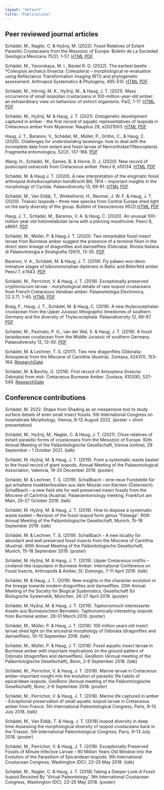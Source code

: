 ```yaml
---
layout: "default"
title: "Publications"
---
```


## Peer reviewed journal articles

Schädel, M., Nagler, C. & Hyžný, M. (2022). Fossil Relatives of Extant Parasitic Crustaceans from the Mesozoic of Europe. Boletín de La Sociedad Geológica Mexicana 75(2), 1-57. [HTML](http://boletinsgm.igeolcu.unam.mx/bsgm/index.php/volumenes-volumes/cuarta-epoca/375-sitio/articulos/cuarta-epoca/7502/2661-7502-02-A220323_Schadel) [PDF](http://boletinsgm.igeolcu.unam.mx/bsgm/vols/epoca04/7502/A220323_Schadel.pdf)

Schädel, M., Yavorskaya, M. I., Beutel R. G. (2022). The earliest beetle †Coleopsis archaica (Insecta: Coleoptera) – morphological re-evaluation using Reflectance Transformation Imaging (RTI) and phylogenetic assessment. Arthropod Systematics & Phylogeny, 495-510. [HTML](https://doi.org/10.3897/asp.80.e86582) [PDF](https://arthropod-systematics.arphahub.com/article/86582/download/pdf/743235)

Schädel, M., Hörnig, M. K., Hyžný, M., & Haug, J. T. (2021). Mass occurrence of small isopodan crustaceans in 100-million-year-old amber: an extraordinary view on behaviour of extinct organisms. PalZ, 1-17. [HTML](https://link.springer.com/article/10.1007/s12542-021-00564-9) [PDF](https://link.springer.com/content/pdf/10.1007/s12542-021-00564-9.pdf)

Schädel, M., Hyžný, M. & Haug, J. T. (2021). Ontogenetic development captured in amber - the first record of aquatic representatives of Isopoda in Cretaceous amber from Myanmar. Nauplius 29, e2021003. [HTML](https://www.scielo.br/scielo.php?script=sci_arttext&pid=S0104-64972021000100201&lng=en&nrm=iso&tlng=en) [PDF](https://www.scielo.br/pdf/nau/v29/2358-2936-nau-29-e2021003.pdf)

Haug, J. T., Baranov, V., Schädel, M., Müller, P., Gröhn, C., & Haug, C. (2020). Challenges for understanding lacewings: how to deal with the incomplete data from extant and fossil larvae of Nevrorthidae?(Neuroptera). Fragmenta entomologica, 52(2), 137-168. [PDF](http://fragmentaentomol.org/index.php/fragmenta/article/download/472/444)

Wang, H., Schädel, M., Sames, B. & Horne, D. J. (2020). New record of podocopid ostracods from Cretaceous amber. PeerJ 8, e10134. [HTML](https://peerj.com/articles/10134) [PDF](https://peerj.com/articles/10134.pdf)

Schädel, M. & Haug J. T. (2020). A new interpretation of the enigmatic fossil arthropod
*Anhelkocephalon handlirschi* Bill, 1914 – important insights in the
morphology of Cyclida. Palaeodiversity 13, 69–81. [HTML](https://bioone.org/journals/Palaeodiversity/volume-13/issue-1/pale.v13.a7/A-new-interpretation-of-the-enigmatic-fossil-arthropod-Anhelkocephalon-handlirschi/10.18476/pale.v13.a7.full) [PDF](https://bioone.org/journalArticle/Download?fullDOI=10.18476%2Fpale.v13.a7)


Schädel, M., Van Eldijk, T., Winkelhorst, H., Reumer, J. W. F. & Haug, J. T. (2020). Triassic Isopoda – three new species from Central Europe shed light on the early diversity of the group. Bulletin of Geosciences 95(2).[HTML](http://www.geology.cz/bulletin/contents/art1773) [PDF](http://www.geology.cz/bulletin/fulltext/1773_Schadel_200530.pdf)


Haug, J. T., Schädel, M., Baranov, V. A. & Haug, C. (2020). An unusual 100-million-year old holometabolan larva with a piercing mouthcone. PeerJ 8, e8661. [PDF](https://peerj.com/articles/8661.pdf)

Schädel, M., Müller, P. & Haug J. T. (2020). Two remarkable fossil insect larvae from Burmese amber suggest the presence of a terminal filum in the direct stem lineage of dragonflies and damselflies (Odonata). Rivista Italiana di Palaeontologia e Stratigrafia 126(1), 13-35. [PDF](https://riviste.unimi.it/index.php/RIPS/article/view/12720/11944)

Baranov, V. A., Schädel, M. & Haug, J. T. (2019). Fly palaeo-evo-devo: immature stages of bibionomorphan dipterans in Baltic and Bitterfeld amber. PeerJ 7, e7843. [PDF](https://peerj.com/articles/7843.pdf?res=high)

Schädel, M., Perrichot, V. & Haug, J. T. (2019). Exceptionally preserved cryptoniscium larvae - morphological details of rare isopod crustaceans from French Cretaceous Vendean amber. Palaeontologia Electronica, 22.3.71, 1-45. [HTML](https://palaeo-electronica.org/content/2019/2757-cretaceous-epicaridea) [PDF](https://palaeo-electronica.org/content/pdfs/977.pdf)

Braig, F., Haug, J. T., Schädel, M. & Haug, C. (2019). A new thylacocephalan crustacean from the Upper Jurassic lithographic limestones of southern Germany and the diversity of Thylacocephala. Palaeodiversity 12, 69–87.  [PDF](https://bioone.org/journalArticle/Download?fullDOI=10.18476%2Fpale.v12.a6)

Schädel, M., Pazinato, P. G., van der Wal, S. & Haug, J. T. (2019). A fossil tanaidacean crustacean from the Middle Jurassic of southern Germany. Palaeodiversity 12, 13–30. [PDF](https://bioone.org/journalArticle/Download?fullDOI=10.18476%2Fpale.v12.a2)

Schädel, M. & Lechner, T. S. (2017). Two new dragonflies (Odonata: Anisoptera) from the
Miocene of Carinthia (Austria). Zootaxa, 4243(1), 153-164. [ResearchGate](https://www.researchgate.net/publication/314978799_Two_new_dragonflies_Odonata_Anisoptera_from_the_Miocene_of_Carinthia_Austria)

Schädel, M. & Bechly, G. (2016). First record of Anisoptera (Insecta: Odonata) from mid-
Cretaceous Burmese Amber. Zootaxa, 4103(6), 537-549. [ResearchGate](https://www.researchgate.net/publication/301352773_First_Record_of_Anisoptera_Insecta_Odonata_from_mid-Cretaceous_Burmese_Amber)


## Conference contributions

Schädel, M. 2022. Shape from Shading as an inexpensive tool to study surface details of even small insect fossils. 5th International Congress on Invertebrate Morphology, Vienna, 8–12 August 2022. (poster + short presentation)

Schädel, M., Hyžný, M., Nagler, C. & Haug, J. T. (2021). Close relatives of extant parasitic forms of crustaceans from the Mesozoic of Europe. 92th Annual Meeting of the Paläontologische Gesellschaft, Vienna (online), 29 September – 1 October 2021. (talk)

Schädel, M. Hyžný, M. & Haug, J. T. (2019). From a systematic waste basket to the fossil record of giant isopods. Annual Meeting of the Palaeontological Association, Valencia, 19-20 December 2019. (poster)

Schädel, M. & Lechner, T. S. (2019). Schaßbach – eine neue Fundstelle für gut erhaltene Insektenfossilien aus dem Miozän von Kärnten (Österreich). Schaßbach – a new field site for well preserved insect fossils from the Miocene of Carinthia (Austria). Palaeoentomology meeting, Frankfurt am Main, 25–27 October 2019. (talk)

Schädel, M. Hyžný, M. & Haug, J. T. (2019). How to dispose a systematic waste basket – Revision of the fossil isopod form genus “Palaega”. 90th Annual  Meeting of the Paläontologische  Gesellschaft, Munich, 15–18 September 2019. (talk)

Schädel, M. & Lechner, T. S. (2019). Schaßbach - A new locality for abundant and well preserved fossil insects  from the Miocene of Carinthia (Austria). 90th Annual  Meeting of the Paläontologische  Gesellschaft, Munich, 15–18 September 2019. (poster)

Schädel, M. Hyžný, M. & Haug, J. T. (2019). Upper Cretaceous misfits – cirolanid-like isopodans in Burmese Amber. International Conference on Fossil Insects, Arthropods & Amber, St. Domingo, 7–11 April 2019. (talk)

Schädel, M. & Haug, J. T. (2019). New insights in the character evolution in the lineage towards modern dragonflies and damselflies. 20th Annual Meeting of the Society for Biogical Systematics, Gesellschaft für Biologische Systematik, München, 24–27 April 2019. (poster)

Schädel, M. Hyžný, M. & Haug, J. T. (2019). Taphonomisch interessante Asseln aus Burmesischem Bernstein. Taphonomically interesting isopods from Burmese amber. 28–31 March 2019. (poster)

Schädel, M., Müller, P. & Haug, J. T. (2018). 100 million years old insect larvae shed light on the ancestral morphology of Odonata (dragonflies and damselflies). 10–15 September 2018. (talk)

Schädel, M., Müller, P. & Haug, J. T. (2018). Fossil aquatic insect larvae in Burmese amber with important implications on the ground pattern of Odonata (dragonflies and damselflies). GeoBonn (Annual meeting of the Paläontologische Gesellschaft), Bonn, 2–6 September 2018. (talk)

Schädel, M., Perrichot, V. & Haug, J. T. (2018). Marine larvae in Cretaceous amber-important insight into the evolution of parasitic life habits of epicaridean isopods. GeoBonn (Annual meeting of the Paläontologische Gesellschaft), Bonn, 2–6 September 2018. (poster)

Schädel, M., Perrichot, V. & Haug, J. T. (2018). Marine life captured in amber - Exceptional preservation of small aquatic isopod larvae in Cretaceous amber from France. 5th International Paleontological Congress, Paris, 9–13 July 2018. (talk)

Schädel, M., Van Eldijk, T. & Haug, J. T. (2018).Isopod diversity in deep time-Assessing the morphological diversity of isopod crustaceans back in the Triassic. 5th International Paleontological Congress, Paris, 9–13 July 2018. (poster)

Schädel, M., Perrichot, V. & Haug, J. T. (2018). Exceptionally Preserved Fossils of Minute Infective Larvae – 90 Million Years Old Window Into the Evolution of the Parasitism of Epicaridean Isopods. 9th International Crustacean Congress, Washington (DC), 22–25 May 2018. (talk)

Schädel, M., Nagler, C. & Haug, J. T. (2018).Taking a Deeper Look-A Fossil Isopod Revisited By 'Virtual Paleontology'. 9th International Crustacean Congress, Washington (DC), 22–25 May 2018. (poster)
